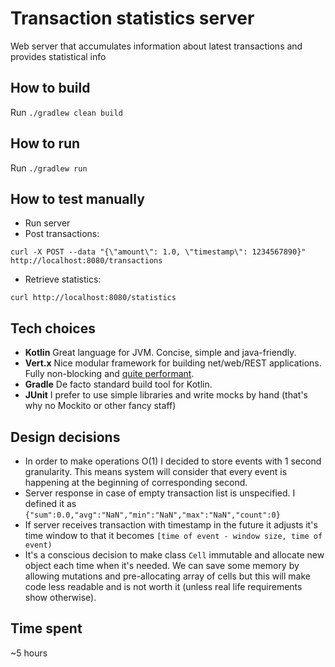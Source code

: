 Transaction statistics server
=
Web server that accumulates information about latest transactions and provides statistical info  

How to build
-
Run `./gradlew clean build`

How to run
-
Run `./gradlew run`

How to test manually
-
* Run server
* Post transactions:
```
curl -X POST --data "{\"amount\": 1.0, \"timestamp\": 1234567890}" http://localhost:8080/transactions
```
* Retrieve statistics:
```
curl http://localhost:8080/statistics
```


Tech choices
-
* **Kotlin**
Great language for JVM. Concise, simple and java-friendly. 
* **Vert.x** 
Nice modular framework for building net/web/REST applications. Fully non-blocking and [quite performant](https://www.techempower.com/benchmarks/#section=data-r14&hw=ph&test=json&f=zffh7j-zik0zj-zik0zj-zik0zj-zik0zj-zijbpb-9zldr).
* **Gradle** 
De facto standard build tool for Kotlin.  
* **JUnit**
I prefer to use simple libraries and write mocks by hand (that's why no Mockito or other fancy staff)

Design decisions
-
* In order to make operations O(1) I decided to store events with 1 second granularity. 
This means system will consider that every event is happening at the beginning of corresponding second.
* Server response in case of empty transaction list is unspecified. I defined it as
`{"sum":0.0,"avg":"NaN","min":"NaN","max":"NaN","count":0}`  
* If server receives transaction with timestamp in the future it adjusts it's time window
to that it becomes `[time of event - window size, time of event)`   
* It's a conscious decision to make class `Cell` immutable and allocate new object each time 
 when it's needed. We can save some memory by allowing mutations and pre-allocating array of cells
 but this will make code less readable and is not worth it (unless real life requirements show otherwise).

Time spent
-
~5 hours
